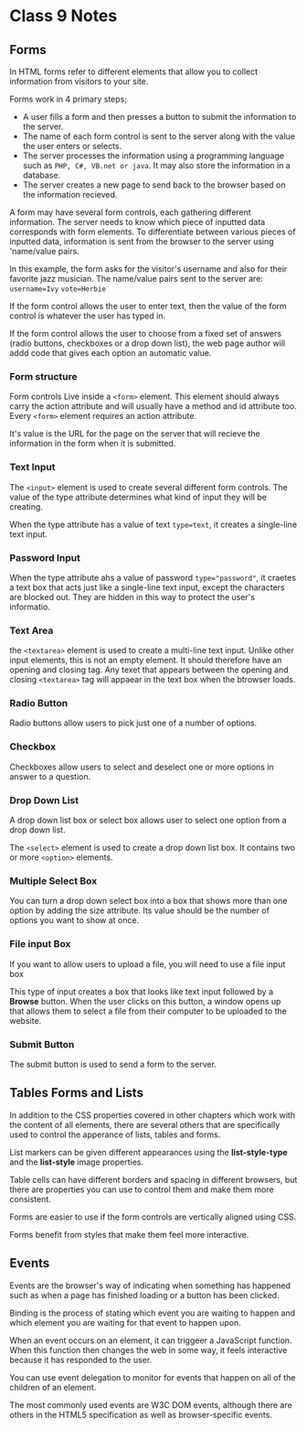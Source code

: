 # Class 9 Notes

## Forms

In HTML forms refer to different elements that allow you to collect information from visitors to your site.

Forms work in 4 primary steps;

- A user fills a form and then presses a button to submit the information to the server.
- The name of each form control is sent to the server along with the value the user enters or selects.
- The server processes the information using a programming language such as `PHP, C#, VB.net or java`. It may also store the information in a database.
- The server creates a new page to send back to the browser based on the information recieved.

A form may have several form controls, each gathering different information. The server needs to know which piece of inputted data corresponds with form elements.
To differentiate between various pieces of inputted data, information is sent from the browser to the server using 'name/value pairs. 

In this example, the form asks for the visitor's username and also for their favorite jazz musician. The name/value pairs sent to the server are:
                         `username=Ivy`       `vote=Herbie`

If the form control allows the user to enter text, then the value of the form control is whatever the user has typed in.

If the form control allows the user to choose from a fixed set of answers (radio buttons, checkboxes or a drop down list), the web page author will addd code that gives each option an automatic value.

### Form structure

Form controls Live inside a `<form>` element. This element should always carry the action attribute and will usually have a method and id attribute too. Every `<form>` element requires an action attribute. 

It's value is the URL for the page on the server that will recieve the information in the form when it is submitted.

### Text Input

The `<input>` element is used to create several different form controls. The value of the type attribute determines what kind of input they will be creating.

When the type attribute has a value of text `type=text`, it creates a single-line text input.

### Password Input

When the type attribute ahs a value of password `type="password"`, it craetes a text box that acts just like a single-line text input, except the characters are blocked out. They are hidden in this way to protect the user's informatio.

### Text Area

the `<textarea>` element is used to create a multi-line text input. Unlike other input elements, this is not an empty element. It should therefore have an opening and closing tag.
Any texet that appears between the opening and closing `<textarea>` tag will appaear in the text box when the btrowser loads.

### Radio Button

Radio buttons allow users to pick just one of a number of options.

### Checkbox

Checkboxes allow users to select and deselect one or more options in answer to a question.

### Drop Down List

A drop down list box or select box allows user to select one option from a drop down list.

The `<select>` element is used to create a drop down list box. It contains two or more `<option>` elements.

### Multiple Select Box

You can turn a drop down select box into a box that shows more than one option by adding the size attribute. Its value should be the number of options you want to show at once. 

### File input Box

If you want to allow users to upload a file, you will need to use a file input box

This type of input creates a box that looks like text input followed by a **Browse** button. When the user clicks on this button, a window opens up that allows them to select a file from their computer to be uploaded to the website.

### Submit Button

The submit button is used to send a form to the server.

## Tables Forms and Lists

In addition to the CSS properties covered in other chapters which work with the content of all elements, there are several others that are specifically used to control the apperance of lists, tables and forms.

List markers can be given different appearances using the **list-style-type** and the **list-style** image properties.

Table cells can have different borders and spacing in different browsers, but there are properties you can use to control them and make them more consistent.

Forms are easier to use if the form controls are vertically aligned using CSS.

Forms benefit from styles that make them feel more interactive.

## Events

Events are the browser's way of indicating when something has happened such as when a page has finished loading or a button has been clicked.

Binding is the process of stating which event you are waiting to happen and which element you are waiting for that event to happen upon.

When an event occurs on an element, it can triggeer a JavaScript function. When this function then changes the web in some way, it feels interactive because it has responded to the user.

You can use event delegation to monitor for events that happen on all of the children of an element.

The most commonly used events are W3C DOM events, although there are others in the HTML5 specification as well as browser-specific events.